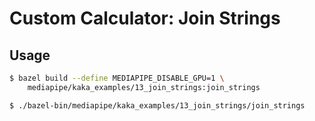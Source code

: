 # Custom Calculator: Join Strings

## Usage

```bash
$ bazel build --define MEDIAPIPE_DISABLE_GPU=1 \
    mediapipe/kaka_examples/13_join_strings:join_strings
```

```bash
$ ./bazel-bin/mediapipe/kaka_examples/13_join_strings/join_strings
```
